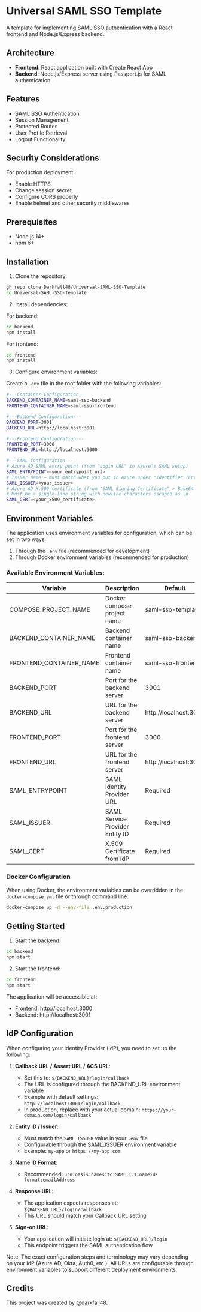 # Universal SAML SSO Template

A template for implementing SAML SSO authentication with a React frontend and Node.js/Express backend.

## Architecture

- **Frontend**: React application built with Create React App
- **Backend**: Node.js/Express server using Passport.js for SAML authentication

## Features

- SAML SSO Authentication
- Session Management
- Protected Routes
- User Profile Retrieval
- Logout Functionality

## Security Considerations

For production deployment:

- Enable HTTPS
- Change session secret
- Configure CORS properly
- Enable helmet and other security middlewares

## Prerequisites

- Node.js 14+
- npm 6+

## Installation

1. Clone the repository:

```bash
gh repo clone Darkfall48/Universal-SAML-SSO-Template
cd Universal-SAML-SSO-Template
```

2. Install dependencies:

For backend:

```bash
cd backend
npm install
```

For frontend:

```bash
cd frontend
npm install
```

3. Configure environment variables:

Create a `.env` file in the root folder with the following variables:

```bash
#---Container Configuration---
BACKEND_CONTAINER_NAME=saml-sso-backend
FRONTEND_CONTAINER_NAME=saml-sso-frontend

#---Backend Configuration---
BACKEND_PORT=3001
BACKEND_URL=http://localhost:3001

#---Frontend Configuration---
FRONTEND_PORT=3000
FRONTEND_URL=http://localhost:3000

#---SAML Configuration---
# Azure AD SAML entry point (from "Login URL" in Azure's SAML setup)
SAML_ENTRYPOINT=<your_entrypoint_url>
# Issuer name — must match what you put in Azure under "Identifier (Entity ID)"
SAML_ISSUER=<your_issuer>
# Azure AD X.509 certificate (from "SAML Signing Certificate" > Base64 download)
# Must be a single-line string with newline characters escaped as \n
SAML_CERT=<your_x509_certificate>
```

## Environment Variables

The application uses environment variables for configuration, which can be set in two ways:

1. Through the `.env` file (recommended for development)
2. Through Docker environment variables (recommended for production)

### Available Environment Variables:

| Variable                | Description                     | Default               |
| ----------------------- | ------------------------------- | --------------------- |
| COMPOSE_PROJECT_NAME    | Docker compose project name     | saml-sso-template     |
| BACKEND_CONTAINER_NAME  | Backend container name          | saml-sso-backend      |
| FRONTEND_CONTAINER_NAME | Frontend container name         | saml-sso-frontend     |
| BACKEND_PORT            | Port for the backend server     | 3001                  |
| BACKEND_URL             | URL for the backend server      | http://localhost:3001 |
| FRONTEND_PORT           | Port for the frontend server    | 3000                  |
| FRONTEND_URL            | URL for the frontend server     | http://localhost:3000 |
| SAML_ENTRYPOINT         | SAML Identity Provider URL      | Required              |
| SAML_ISSUER             | SAML Service Provider Entity ID | Required              |
| SAML_CERT               | X.509 Certificate from IdP      | Required              |

### Docker Configuration

When using Docker, the environment variables can be overridden in the `docker-compose.yml` file or through command line:

```bash
docker-compose up -d --env-file .env.production
```

## Getting Started

1. Start the backend:

```bash
cd backend
npm start
```

2. Start the frontend:

```bash
cd frontend
npm start
```

The application will be accessible at:

- Frontend: http://localhost:3000
- Backend: http://localhost:3001

## IdP Configuration

When configuring your Identity Provider (IdP), you need to set up the following:

1. **Callback URL / Assert URL / ACS URL**:

   - Set this to: `${BACKEND_URL}/login/callback`
   - The URL is configured through the BACKEND_URL environment variable
   - Example with default settings: `http://localhost:3001/login/callback`
   - In production, replace with your actual domain: `https://your-domain.com/login/callback`

2. **Entity ID / Issuer**:

   - Must match the `SAML_ISSUER` value in your `.env` file
   - Configurable through the SAML_ISSUER environment variable
   - Example: `my-app` or `https://my-app.com`

3. **Name ID Format**:

   - Recommended: `urn:oasis:names:tc:SAML:1.1:nameid-format:emailAddress`

4. **Response URL**:

   - The application expects responses at: `${BACKEND_URL}/login/callback`
   - This URL should match your Callback URL setting

5. **Sign-on URL**:
   - Your application will initiate login at: `${BACKEND_URL}/login`
   - This endpoint triggers the SAML authentication flow

Note: The exact configuration steps and terminology may vary depending on your IdP (Azure AD, Okta, Auth0, etc.). All URLs are configurable through environment variables to support different deployment environments.

## Credits

This project was created by [@darkfall48](https://github.com/Darkfall48).
